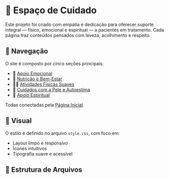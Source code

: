 # 🌈 Espaço de Cuidado

Este projeto foi criado com empatia e dedicação para oferecer suporte integral — físico, emocional e espiritual — a pacientes em tratamento. Cada página traz conteúdos pensados com leveza, acolhimento e respeito.

## 🧭 Navegação

O site é composto por cinco seções principais:

- 💬 [Apoio Emocional](apoio.html)
- 🥗 [Nutrição e Bem-Estar](nutricao.html)
- 🏃‍♀️ [Atividades Físicas Suaves](atividade.html)
- 💄 [Cuidados com a Pele e Autoestima](autoestima.html)
- 🙏 [Apoio Espiritual](espiritualidade.html)

Todas conectadas pela [Página Inicial](index.html).

## 🎨 Visual

O estilo é definido no arquivo `style.css`, com foco em:

- Layout limpo e responsivo
- Ícones intuitivos
- Tipografia suave e acessível

## 📁 Estrutura de Arquivos

